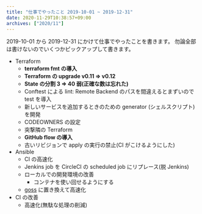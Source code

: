 ```yaml
---
title: "仕事でやったこと 2019-10-01 ~ 2019-12-31"
date: 2020-11-29T10:38:57+09:00
archives: ["2020/11"]
---
```


2019-10-01 から 2019-12-31 にかけて仕事でやったことを書きます。
勿論全部は書けないのでいくつかピックアップして書きます。

* Terraform
  * **terraform fmt の導入**
  * **Terraform の upgrade v0.11 => v0.12**
  * **State の分割 3 => 40 弱(正確な数は忘れた)**
  * Conftest による lint: Remote Backend のパスを間違えるとまずいので test を導入
  * 新しいサービスを追加するときのための generator (シェルスクリプト)を開発
  * CODEOWNERS の設定
  * 突撃隣の Terraform
  * **GitHub flow の導入**
  * 古いリビジョンで apply の実行の禁止(CI がこけるようにした)
* Ansible
  * CI の高速化
  * Jenkins job を CircleCI の scheduled job にリプレース(脱 Jenkins)
  * ローカルでの開発環境の改善
    * コンテナを使い回せるようにする
  * [goss](https://github.com/aelsabbahy/goss) に置き換えて高速化
* CI の改善
  * 高速化(無駄な処理の削減)
